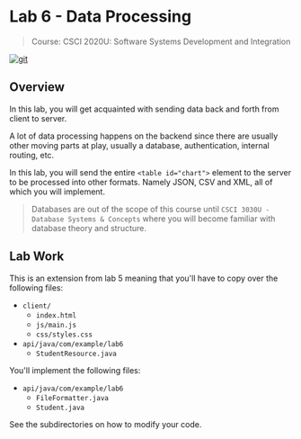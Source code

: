 # Lab 6 - Data Processing

>Course: CSCI 2020U: Software Systems Development and Integration

[![git](https://badgen.net/badge/icon/git?icon=git&label)](https://git-scm.com)

## Overview

In this lab, you will get acquainted with sending data back and forth from client to server.

A lot of data processing happens on the backend since there are usually other moving parts at play, usually
a database, authentication, internal routing, etc.

In this lab, you will send the entire `<table id="chart">` element to the server to be processed into other formats.
Namely JSON, CSV and XML, all of which you will implement.

>Databases are out of the scope of this course until `CSCI 3030U - Database Systems & Concepts`
>where you will become familiar with database theory and structure.

## Lab Work

This is an extension from lab 5 meaning that you'll have to copy over the following files:

- `client/`
  - `index.html`
  - `js/main.js`
  - `css/styles.css`
- `api/java/com/example/lab6`
  - `StudentResource.java`

You'll implement the following files:

- `api/java/com/example/lab6`
  - `FileFormatter.java`
  - `Student.java`

See the subdirectories on how to modify your code.

